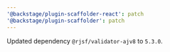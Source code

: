 ```yaml
---
'@backstage/plugin-scaffolder-react': patch
'@backstage/plugin-scaffolder': patch
---
```


Updated dependency `@rjsf/validator-ajv8` to `5.3.0`.
